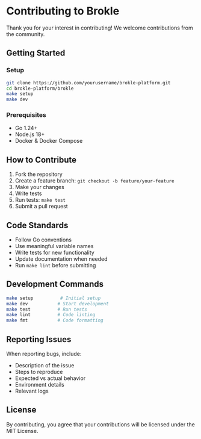 # Contributing to Brokle

Thank you for your interest in contributing! We welcome contributions from the community.

## Getting Started

### Setup
```bash
git clone https://github.com/yourusername/brokle-platform.git
cd brokle-platform/brokle
make setup
make dev
```

### Prerequisites
- Go 1.24+
- Node.js 18+
- Docker & Docker Compose

## How to Contribute

1. Fork the repository
2. Create a feature branch: `git checkout -b feature/your-feature`
3. Make your changes
4. Write tests
5. Run tests: `make test`
6. Submit a pull request

## Code Standards

- Follow Go conventions
- Use meaningful variable names
- Write tests for new functionality
- Update documentation when needed
- Run `make lint` before submitting

## Development Commands

```bash
make setup          # Initial setup
make dev           # Start development
make test          # Run tests
make lint          # Code linting
make fmt           # Code formatting
```

## Reporting Issues

When reporting bugs, include:
- Description of the issue
- Steps to reproduce
- Expected vs actual behavior
- Environment details
- Relevant logs

## License

By contributing, you agree that your contributions will be licensed under the MIT License.